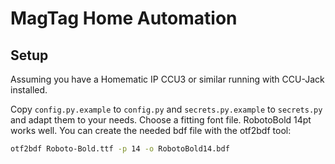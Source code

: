MagTag Home Automation
======================

Setup
-----

Assuming you have a Homematic IP CCU3 or similar running with CCU-Jack installed.

Copy `config.py.example` to `config.py` and `secrets.py.example` to `secrets.py` and adapt them to your needs.
Choose a fitting font file. RobotoBold 14pt works well. You can create the needed bdf file with the otf2bdf tool:

```bash
otf2bdf Roboto-Bold.ttf -p 14 -o RobotoBold14.bdf
```

